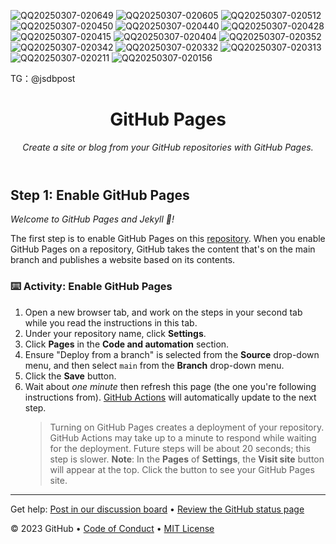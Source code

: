 


![QQ20250307-020649](https://github.com/user-attachments/assets/c87a4ea1-11fe-4316-b976-f5f640478092)
![QQ20250307-020605](https://github.com/user-attachments/assets/81b0b6bc-d345-40e9-ba0c-cc2cc25c0869)
![QQ20250307-020512](https://github.com/user-attachments/assets/b5193ff9-a038-4f97-b5c9-a01a95ad68ec)
![QQ20250307-020450](https://github.com/user-attachments/assets/282c68e6-52e0-4ac5-8d72-690482e3684e)
![QQ20250307-020440](https://github.com/user-attachments/assets/76917543-f769-4d22-9b10-12fbd5244e2b)
![QQ20250307-020428](https://github.com/user-attachments/assets/a4685b94-1f2d-4476-a6e0-ef445f643937)
![QQ20250307-020415](https://github.com/user-attachments/assets/1825fb75-cab9-463d-b405-03681d1b28cb)
![QQ20250307-020404](https://github.com/user-attachments/assets/6cab66ec-72e0-48a4-9a09-dddc95147179)
![QQ20250307-020352](https://github.com/user-attachments/assets/6e5ed07b-0da9-4af4-9ebe-441f05a35bd3)
![QQ20250307-020342](https://github.com/user-attachments/assets/d1fbb0f0-a9eb-45bd-8913-0de3f6fd8b7b)
![QQ20250307-020332](https://github.com/user-attachments/assets/12fbfd13-a246-4e6d-b92e-6b9c1078b31a)
![QQ20250307-020313](https://github.com/user-attachments/assets/a9058655-f156-4ada-b354-8d827794572c)
![QQ20250307-020211](https://github.com/user-attachments/assets/13a30612-9514-48b0-bc54-02c9dcdd6e44)
![QQ20250307-020156](https://github.com/user-attachments/assets/85723cf3-4691-4623-915e-002e4f6bff59)

TG：@jsdbpost


<header>

<!--
  <<< Author notes: Course header >>>
  Include a 1280×640 image, course title in sentence case, and a concise description in emphasis.
  In your repository settings: enable template repository, add your 1280×640 social image, auto delete head branches.
  Add your open source license, GitHub uses MIT license.
-->

# GitHub Pages

_Create a site or blog from your GitHub repositories with GitHub Pages._

</header>

<!--
  <<< Author notes: Step 1 >>>
  Choose 3-5 steps for your course.
  The first step is always the hardest, so pick something easy!
  Link to docs.github.com for further explanations.
  Encourage users to open new tabs for steps!
-->

## Step 1: Enable GitHub Pages

_Welcome to GitHub Pages and Jekyll :tada:!_

The first step is to enable GitHub Pages on this [repository](https://docs.github.com/en/get-started/quickstart/github-glossary#repository). When you enable GitHub Pages on a repository, GitHub takes the content that's on the main branch and publishes a website based on its contents.

### :keyboard: Activity: Enable GitHub Pages

1. Open a new browser tab, and work on the steps in your second tab while you read the instructions in this tab.
1. Under your repository name, click **Settings**.
1. Click **Pages** in the **Code and automation** section.
1. Ensure "Deploy from a branch" is selected from the **Source** drop-down menu, and then select `main` from the **Branch** drop-down menu.
1. Click the **Save** button.
1. Wait about _one minute_ then refresh this page (the one you're following instructions from). [GitHub Actions](https://docs.github.com/en/actions) will automatically update to the next step.
   > Turning on GitHub Pages creates a deployment of your repository. GitHub Actions may take up to a minute to respond while waiting for the deployment. Future steps will be about 20 seconds; this step is slower.
   > **Note**: In the **Pages** of **Settings**, the **Visit site** button will appear at the top. Click the button to see your GitHub Pages site.

<footer>

<!--
  <<< Author notes: Footer >>>
  Add a link to get support, GitHub status page, code of conduct, license link.
-->

---

Get help: [Post in our discussion board](https://github.com/orgs/skills/discussions/categories/github-pages) &bull; [Review the GitHub status page](https://www.githubstatus.com/)

&copy; 2023 GitHub &bull; [Code of Conduct](https://www.contributor-covenant.org/version/2/1/code_of_conduct/code_of_conduct.md) &bull; [MIT License](https://gh.io/mit)

</footer>
